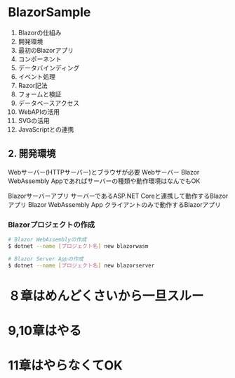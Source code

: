 # BlazorSample

1. Blazorの仕組み
2. 開発環境
3. 最初のBlazorアプリ
4. コンポーネント
5. データバインディング
6. イベント処理
7. Razor記法
8. フォームと検証
9. データベースアクセス
10. WebAPIの活用
11. SVGの活用
12. JavaScriptとの連携


## 2. 開発環境
Webサーバー(HTTPサーバー)とブラウザが必要
Webサーバー Blazor WebAssembly Appであればサーバーの種類や動作環境はなんでもOK

Blazorサーバーアプリ サーバーであるASP.NET Coreと連携して動作するBlazorアプリ
Blazor WebAssembly App クライアントのみで動作するBlazorアプリ

### Blazorプロジェクトの作成

```bash
# Blazor WebAssemblyの作成
$ dotnet --name [プロジェクト名] new blazorwasm

# Blazor Server Appの作成
$ dotnet --name [プロジェクト名] new blazorserver
```


# ８章はめんどくさいから一旦スルー
# 9,10章はやる
# 11章はやらなくてOK






